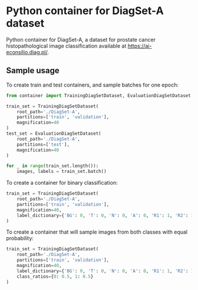 # Python container for DiagSet-A dataset 

Python container for DiagSet-A, a dataset for prostate cancer histopathological image classification available at https://ai-econsilio.diag.pl/.

## Sample usage

To create train and test containers, and sample batches for one epoch:

```python
from container import TrainingDiagSetDataset, EvaluationDiagSetDataset

train_set = TrainingDiagSetDataset(
    root_path='./DiagSet-A',
    partitions=['train', 'validation'],
    magnification=40
)
test_set = EvaluationDiagSetDataset(
    root_path='./DiagSet-A',
    partitions=['test'],
    magnification=40
)

for _ in range(train_set.length()):
    images, labels = train_set.batch()
```

To create a container for binary classification:

```python
train_set = TrainingDiagSetDataset(
    root_path='./DiagSet-A',
    partitions=['train', 'validation'],
    magnification=40,
    label_dictionary={'BG': 0, 'T': 0, 'N': 0, 'A': 0, 'R1': 1, 'R2': 1, 'R3': 1, 'R4': 1, 'R5': 1}
)
```

To create a container that will sample images from both classes with equal probability:

```python
train_set = TrainingDiagSetDataset(
    root_path='./DiagSet-A',
    partitions=['train', 'validation'],
    magnification=40,
    label_dictionary={'BG': 0, 'T': 0, 'N': 0, 'A': 0, 'R1': 1, 'R2': 1, 'R3': 1, 'R4': 1, 'R5': 1},
    class_ratios={0: 0.5, 1: 0.5}
)
```
